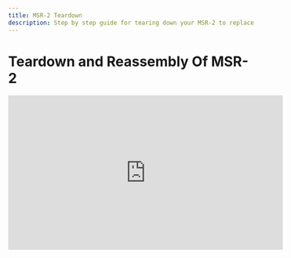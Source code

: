 ```yaml
---
title: MSR-2 Teardown
description: Step by step guide for tearing down your MSR-2 to replace parts, clean it, swap cases, etc.
---
```

# Teardown and Reassembly Of MSR-2

<div class="cms-embed"><iframe width="560" height="315" src="https://www.youtube.com/embed/hkNrhJuMmxI?si=cvG542WvhXfDhVGs" title="YouTube video player" frameborder="0" allow="accelerometer; autoplay; clipboard-write; encrypted-media; gyroscope; picture-in-picture; web-share" referrerpolicy="strict-origin-when-cross-origin" allowfullscreen=""></iframe></div>